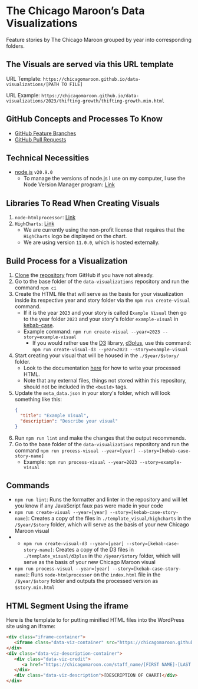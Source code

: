 # The Chicago Maroon’s Data Visualizations
Feature stories by The Chicago Maroon grouped by year into corresponding folders.

## The Visuals are served via this URL template
URL Template: `https://chicagomaroon.github.io/data-visualizations/[PATH TO FILE]`

URL Example: `https://chicagomaroon.github.io/data-visualizations/2023/thifting-growth/thifting-growth.min.html`

## GitHub Concepts and Processes To Know
- [GitHub Feature Branches](https://www.atlassian.com/git/tutorials/comparing-workflows/feature-branch-workflow)
- [GitHub Pull Requests](https://www.atlassian.com/git/tutorials/making-a-pull-request)

## Technical Necessities
- [node.js](https://nodejs.org/en) `v20.9.0`
   - To manage the versions of node.js I use on my computer, I use the Node Version Manager program: [Link](https://github.com/nvm-sh/nvm)

## Libraries To Read When Creating Visuals
1. `node-htmlprocessor`: [Link](https://github.com/dciccale/node-htmlprocessor)
2. `HighCharts`: [Link](https://www.highcharts.com/)
   - We are currently using the non-profit license that requires that the `HighCharts` logo be displayed on the chart.
   - We are using version `11.0.0`, which is hosted externally.

## Build Process for a Visualization
1. [Clone](https://docs.github.com/en/repositories/creating-and-managing-repositories/cloning-a-repository) the [repository](https://github.com/chicagomaroon/data-visualizations) from GitHub if you have not already.
2. Go to the base folder of the `data-visualizations` repository and run the command `npm ci`
3. Create the HTML file that will serve as the basis for your visualization inside its respective year and story folder via the `npm run create-visual` command.
    - If it is the year `2023` and your story is called `Example Visual` then go to the year folder `2023` and your story's folder `example-visual` in [kebab-case](https://www.freecodecamp.org/news/programming-naming-conventions-explained#what-is-kebab-case).
    - Example command: `npm run create-visual --year=2023 --story=example-visual`
      - If you would rather use the [D3](https://d3js.org/) library, [d3plus](https://github.com/d3plus/d3plus), use this command: `npm run create-visual-d3 --year=2023 --story=example-visual`
4. Start creating your visual that will be housed in the `./$year/$story/` folder.
   - Look to the documentation [here](https://github.com/dciccale/grunt-processhtml#readme) for how to write your processed HTML.
   - Note that any external files, things not stored within this repository, should not be included in the `<build>` tags.
5. Update the `meta_data.json` in your story's folder, which will look something like this:
   ```json
   {
     "title": "Example Visual",
     "description": "Describe your visual"
   }
   ```
6. Run `npm run lint` and make the changes that the output recommends.
7. Go to the base folder of the `data-visualizations` repository and run the command `npm run process-visual --year=[year] --story=[kebab-case-story-name]`
   - Example: `npm run process-visual --year=2023 --story=example-visual`

## Commands
- `npm run lint`: Runs the formatter and linter in the repository and will let you know if any JavaScript faux pas were made in your code
- `npm run create-visual --year=[year] --story=[kebab-case-story-name]`: Creates a copy of the files in `./template_visual/highcharts` in the `/$year/$story` folder, which will serve as the basis of your new Chicago Maroon visual
- - `npm run create-visual-d3 --year=[year] --story=[kebab-case-story-name]`: Creates a copy of the D3 files in `./template_visual/d3plus` in the `/$year/$story` folder, which will serve as the basis of your new Chicago Maroon visual
- `npm run process-visual --year=[year] --story=[kebab-case-story-name]`: Runs `node-htmlprocessor` on the `index.html` file in the `/$year/$story` folder and outputs the processed version as `$story.min.html`

## HTML Segment Using the iframe
Here is the template to for putting minified HTML files into the WordPress site using an iframe:
```html
<div class="iframe-container">
   <iframe class="data-viz-container" src="https://chicagomaroon.github.io/data-visualizations/[PATH TO MINIFIED HTML FILE]"></iframe>
</div>
<div class="data-viz-description-container">
   <div class="data-viz-credit">
      <a href="https://chicagomaroon.com/staff_name/[FIRST NAME]-[LAST NAME]/">[AUTHOR OF CHART]</a>
   </div>
   <div class="data-viz-description">[DESCRIPTION OF CHART]</div>
</div>
```
